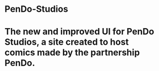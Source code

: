 # PenDo-Studios
# The new and improved UI for PenDo Studios, a site created to host comics made by the partnership PenDo. 
